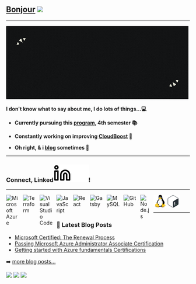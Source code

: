 ## [Bonjour] <img src="https://raw.githubusercontent.com/MartinHeinz/MartinHeinz/master/wave.gif" width="30px"> 

<!-- [![YouTube Channel Subscribers](https://img.shields.io/youtube/channel/subscribers/UCDCHcqyeQgJ-jVSd6VJkbCw?logo=youtube&logoColor=red&style=for-the-badge)][youtube]
[![Website](https://img.shields.io/website?label=here.com&style=for-the-badge&url=https%3A%2F%2Fcodestackr.com)](https://yahya-abulhaj.com)
[![Twitter Follow](https://img.shields.io/twitter/follow/codeSTACKr?color=1DA1F2&logo=twitter&style=for-the-badge)](https://twitter.com/...)

[![Visual Studio Marketplace Rating (Stars)](https://img.shields.io/visual-studio-marketplace/stars/-theme?label=codeSTACKr%20VS%20Code%20Theme&logo=visualstudiocode&logoColor=ff652f&style=for-the-badge)](https://marketplace.visualstudio.com/items?itemName=theme) -->
---
<img src="https://raw.githubusercontent.com/Y4HYA4/Y4HYA4/master/YahyaV2.gif" >



**I don't know what to say about me,
 I do lots of things...💻** 
 
 - **Currently pursuing this [program], 4th semester 📚**
 
 - **Constantly working on improving [CloudBoost] 🚧**
 
 - **Oh right, & i [blog] sometimes 📝**
 
---

### Connect, Linked[![website](./img/linkedin-light.svg)](https://www.linkedin.com/in/yahya-abulhaj#gh-light-mode-only)[![website](./img/linkedin-dark.svg)](https://www.linkedin.com/in/yahya-abulhaj#gh-dark-mode-only)!

<!--
[![website](./img/globe-light.svg)](https://www.itzyahya.tech#gh-light-mode-only)
[![website](./img/globe-dark.svg)](https://www.itzyahya.tech#gh-dark-mode-only)
&nbsp;&nbsp;
[![website](./img/linkedin-light.svg)](https://www.linkedin.com/in/yahya-abulhaj#gh-light-mode-only)
[![website](./img/linkedin-dark.svg)](https://www.linkedin.com/in/yahya-abulhaj#gh-dark-mode-only)
&nbsp;&nbsp;
[![website](./img/twitter-light.svg)](https://twitter.com/AbulhajYahya/#gh-light-mode-only)
[![website](./img/twitter-dark.svg)](https://twitter.com/AbulhajYahya/#gh-dark-mode-only)

<!-- &nbsp;&nbsp;
[![website](./img/youtube-light.svg)](https://youtube.com/..#gh-light-mode-only)
[![website](./img/youtube-dark.svg)](https://youtube.com/..#gh-dark-mode-only)
&nbsp;&nbsp;
[![website](./img/twitter-light.svg)](https://twitter.com/......#gh-light-mode-only)
[![website](./img/twitter-dark.svg)](https://twitter.com/....#gh-dark-mode-only) -->
---

<img align="left" alt="Microsoft Azure" width="36px" src="https://cdn.worldvectorlogo.com/logos/azure-1.svg" style="padding-right:10px;" />
<img align="left" alt="Terraform" width="36px" src="https://cdn.worldvectorlogo.com/logos/terraform-enterprise.svg" style="padding-right:10px;" />
<img align="left" alt="Visual Studio Code" width="36px" src="https://cdn.jsdelivr.net/gh/devicons/devicon/icons/vscode/vscode-original.svg" style="padding-right:10px;" />
<!--
<img align="left" alt="HTML5" width="36px" src="https://cdn.jsdelivr.net/gh/devicons/devicon/icons/html5/html5-original.svg" style="padding-right:10px;" />
<img align="left" alt="CSS3" width="36px" src="https://cdn.jsdelivr.net/gh/devicons/devicon/icons/css3/css3-original.svg" style="padding-right:10px;" />
 -->
<img align="left" alt="JavaScript" width="36px" src="https://cdn.jsdelivr.net/gh/devicons/devicon/icons/javascript/javascript-original.svg" style="padding-right:10px;" />
<img align="left" alt="React" width="36px" src="https://cdn.jsdelivr.net/gh/devicons/devicon/icons/react/react-original.svg" style="padding-right:10px;" />
<img align="left" alt="Gatsby" width="36px" src="https://cdn.jsdelivr.net/gh/devicons/devicon/icons/gatsby/gatsby-original.svg" style="padding-right:10px;" />
<img align="left" alt="MySQL" width="36px" src="https://cdn.jsdelivr.net/gh/devicons/devicon/icons/mysql/mysql-original.svg" style="padding-right:10px;" />
<img align="left" alt="GitHub" width="36px" src="https://user-images.githubusercontent.com/3369400/139447912-e0f43f33-6d9f-45f8-be46-2df5bbc91289.png" style="padding-right:10px;" />
<img align="left" alt="Node.js" width="26px" src="https://cdn.jsdelivr.net/gh/devicons/devicon/icons/nodejs/nodejs-original.svg" style="padding-right:10px;" />
<img align="left" alt="LINUX" width="36px" src="https://raw.githubusercontent.com/devicons/devicon/v2.15.1/icons/linux/linux-original.svg" />
<img align="left" alt="BASH" width="36px" src="https://raw.githubusercontent.com/devicons/devicon/v2.15.1/icons/bash/bash-original.svg" />



<!-- [<img align="left" alt="Node.js" width="26px" src="https://cdn.jsdelivr.net/gh/devicons/devicon/icons/nodejs/nodejs-original.svg" style="padding-right:10px;" />][]

[<img align="left" alt="MongoDB" width="26px" src="https://cdn.jsdelivr.net/gh/devicons/devicon/icons/mongodb/mongodb-original.svg" style="padding-right:10px;" />][]

[<img align="left" alt="Git" width="26px" src="https://cdn.jsdelivr.net/gh/devicons/devicon/icons/git/git-original.svg" style="padding-right:10px;" />][]


[<img align="left" alt="Terminal" width="26px" src="./img/terminal-light.svg" />](https://www.youtube.com/playlist?list=PLkwxH9e_vrAJ0WbEsFA9W3I1W-g_BTsbt#gh-light-mode-only)
[<img align="left" alt="Terminal" width="26px" src="./img/terminal-dark.svg" />](https://www.youtube.com/playlist?list=PLkwxH9e_vrAJ0WbEsFA9W3I1W-g_BTsbt#gh-dark-mode-only)
 -->
<br />
<br />

<!-- 
planning on
### 📺 Latest YouTube Videos


- [title](https://www.youtube.com/watch?)
- [title](https://www.youtube.com/watch?)
- [title](https://www.youtube.com/watch?)
- [title](https://www.youtube.com/watch?)
- [title](https://www.youtube.com/watch?)
<!-- YOUTUBE:END -->
<!-- 
➡️ [more videos...](https://youtube.com/)
 -->

---

### 📕 Latest Blog Posts

<!-- BLOG-POST-LIST:START -->
- [Microsoft Certified: The Renewal Process](https://blog.yahya-abulhaj.dev/microsoft-certified-the-renewal-process)
- [Passing Microsoft Azure Administrator Associate Certification](https://blog.yahya-abulhaj.dev/passing-microsoft-azure-administrator-associate-certification)
- [Getting started with Azure fundamentals Certifications](https://blog.yahya-abulhaj.dev/getting-started-with-microsoft-azure-fundamentals-certifications)


<!-- BLOG-POST-LIST:END -->

➡️ [more blog posts...](https://yahya-abulhaj.hashnode.dev)

![](https://raw.githubusercontent.com/Y4HYA4/Y4HYA4/master/profile-summary-card-output/solarized_dark/0-profile-details.svg)
![](https://raw.githubusercontent.com/Y4HYA4/Y4HYA4/master/profile-summary-card-output/github_dark/1-repos-per-language.svg)
![](https://raw.githubusercontent.com/Y4HYA4/Y4HYA4/master/profile-summary-card-output/github_dark/2-most-commit-language.svg)

<!--
<details>
  <summary>:zap: GitHub Stats</summary>

  <img align="left" alt="Y4HYA4's GitHub Stats" src="https://github-readme-stats.vercel.app/api?username=Y4HYA4&show_icons=true&hide_border=false&title_color=ff652f&icon_color=FFE400&bg_color=09131B&text_color=ffffff&border_color=0c1a25" />
<!--
</details>

<details>
   <summary>:zap: Recent GitHub Activity</summary>
   <!--START_SECTION:activity-->

   <!--END_SECTION:activity

   </details>
   
   -->
[CloudBoost]: https://cloud.itzyahya.tech
[Blog]: https://blog.yahya-abulhaj.dev
[program]: https://degree.yahya-abulhaj.dev
[Bonjour]: https://www.itzyahya.tech
[Computer Engineering]: https://degree.yahya-abulhaj.dev
[website]: https://www.itzyahya.tech
[Here]: https://blog.yahya-abulhaj.dev
[Yahya]: https://www.itzyahya.tech
[twitter]: https://twitter.com/
[youtube]: https://youtube.com/
[instagram]: https://www.instagram.com/yahya_abulhaj
[linkedin]: www.linkedin.com/in/yahya-abulhaj
[webdevplaylist]: https://www.youtube.com/playlist?...............

